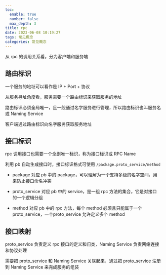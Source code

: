 ```yaml
---
toc:
  enable: true
  number: false
  max_depth: 3
title: rpc
date: 2023-06-08 10:19:27
tags: 常见概念
categories: 常见概念
---
```


从 rpc 的调用关系看，分为客户端和服务端

## 路由标识

一个服务的地址可以看作是 IP + Port + 协议

从服务寻址角度看，服务需要一个路由标识来获取服务的地址

路由标识必须全局唯一，且一般通过名字服务进行管理，所以路由标识也叫服务名或 Naming Service

客户端通过路由标识向名字服务获取服务地址

## 接口标识

rpc 调用接口也需要一个全剧唯一标识，称为接口标识或 RPC Name

利用 pb 自动生成接口时，接口标识格式可使用 `/package.proto_service/method`

- package 对应 pb 中的 package，可以理解为一个支持多级的名字空间，用来防止接口命名冲突

- proto_service 对应 pb 中的 service，是一组 rpc 方法的集合，它是对接口的一个逻辑分组

- method 对应 pb 中的 rpc 方法，每个 method 必须且只能属于一个 proto_service，一个proto_service 允许定义多个 method

## 接口映射

proto_service 负责定义 rpc 接口的定义和归类，Naming Service 负责网络连接和协议处理

需要把 proto_service 和 Naming Service 关联起来，通过把 proto_service 注册到 Naming Service 来完成服务的组装